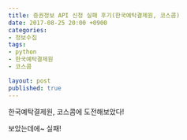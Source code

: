 ```yaml
---
title: 증권정보 API 신청 실패 후기(한국예탁결제원, 코스콤)
date: 2017-08-25 20:00 +0900
categories:
- 정보수집
tags:
- python
- 한국예탁결제원
- 코스콤

layout: post
published: true
---
```


한국예탁결제원, 코스콤에 도전해보았다!

보았는데에~ 실패!



